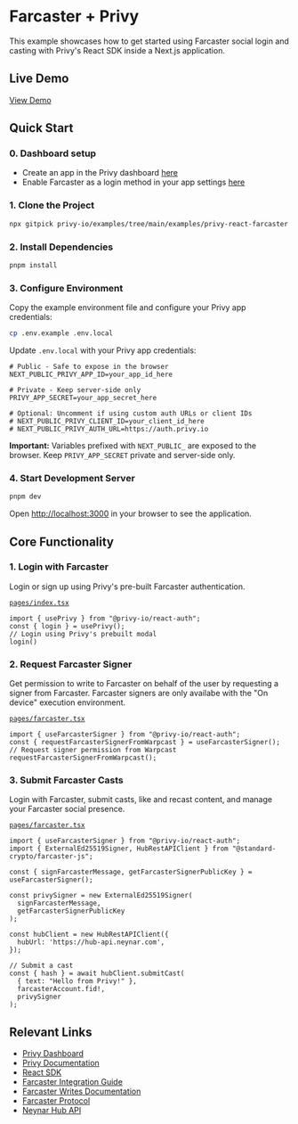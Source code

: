 # Farcaster + Privy

This example showcases how to get started using Farcaster social login and casting with Privy's React SDK inside a Next.js application.

## Live Demo

[View Demo]({{DEPLOY_URL}})

## Quick Start

### 0. Dashboard setup
- Create an app in the Privy dashboard [here](https://dashboard.privy.io/)
- Enable Farcaster as a login method in your app settings [here](https://docs.privy.io/guide/react/recipes/misc/farcaster)

### 1. Clone the Project

```bash
npx gitpick privy-io/examples/tree/main/examples/privy-react-farcaster && cd privy-react-farcaster
```

### 2. Install Dependencies

```bash
pnpm install
```

### 3. Configure Environment

Copy the example environment file and configure your Privy app credentials:

```bash
cp .env.example .env.local
```

Update `.env.local` with your Privy app credentials:

```env
# Public - Safe to expose in the browser
NEXT_PUBLIC_PRIVY_APP_ID=your_app_id_here

# Private - Keep server-side only
PRIVY_APP_SECRET=your_app_secret_here

# Optional: Uncomment if using custom auth URLs or client IDs
# NEXT_PUBLIC_PRIVY_CLIENT_ID=your_client_id_here
# NEXT_PUBLIC_PRIVY_AUTH_URL=https://auth.privy.io
```

**Important:** Variables prefixed with `NEXT_PUBLIC_` are exposed to the browser. Keep `PRIVY_APP_SECRET` private and server-side only.

### 4. Start Development Server

```bash
pnpm dev
```

Open [http://localhost:3000](http://localhost:3000) in your browser to see the application.

## Core Functionality

### 1. Login with Farcaster

Login or sign up using Privy's pre-built Farcaster authentication.

[`pages/index.tsx`](./pages/index.tsx)
```tsx
import { usePrivy } from "@privy-io/react-auth";
const { login } = usePrivy();
// Login using Privy's prebuilt modal
login()
```

### 2. Request Farcaster Signer

Get permission to write to Farcaster on behalf of the user by requesting a signer from Farcaster. Farcaster signers are only availabe with the "On device" execution environment.

[`pages/farcaster.tsx`](./pages/farcaster.tsx)
```tsx
import { useFarcasterSigner } from "@privy-io/react-auth";
const { requestFarcasterSignerFromWarpcast } = useFarcasterSigner();
// Request signer permission from Warpcast
requestFarcasterSignerFromWarpcast();
```

### 3. Submit Farcaster Casts

Login with Farcaster, submit casts, like and recast content, and manage your Farcaster social presence.

[`pages/farcaster.tsx`](./pages/farcaster.tsx)
```tsx
import { useFarcasterSigner } from "@privy-io/react-auth";
import { ExternalEd25519Signer, HubRestAPIClient } from "@standard-crypto/farcaster-js";

const { signFarcasterMessage, getFarcasterSignerPublicKey } = useFarcasterSigner();

const privySigner = new ExternalEd25519Signer(
  signFarcasterMessage,
  getFarcasterSignerPublicKey
);

const hubClient = new HubRestAPIClient({
  hubUrl: 'https://hub-api.neynar.com',
});

// Submit a cast
const { hash } = await hubClient.submitCast(
  { text: "Hello from Privy!" },
  farcasterAccount.fid!,
  privySigner
);
```

## Relevant Links

- [Privy Dashboard](https://dashboard.privy.io)
- [Privy Documentation](https://docs.privy.io)
- [React SDK](https://www.npmjs.com/package/@privy-io/react-auth)
- [Farcaster Integration Guide](https://docs.privy.io/guide/react/recipes/misc/farcaster)
- [Farcaster Writes Documentation](https://docs.privy.io/guide/react/recipes/misc/farcaster-writes)
- [Farcaster Protocol](https://docs.farcaster.xyz/)
- [Neynar Hub API](https://docs.neynar.com/)
